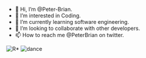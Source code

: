 - 👋 Hi, I’m @Peter-Brian.
- 👀 I’m interested in Coding.
- 🌱 I’m currently learning software engineering. 
- 💞️ I’m looking to collaborate with other developers.
- 📫 How to reach me @PeterBrian on twitter.

<!---
Peter-Brian/Peter-Brian is a ✨ special ✨ repository because its `README.md` (this file) appears on your GitHub profile.
You can click the Preview link to take a look at your changes.
--->
![R*](https://user-images.githubusercontent.com/106863315/193547861-191b1d78-1a2c-46b9-9d65-df8e913d0244.jpeg)
![dance](https://pin.it/oRIIQvm.gif)
